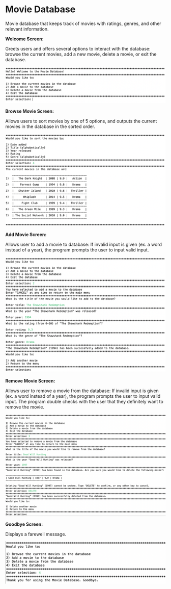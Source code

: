 # Movie Database
Movie database that keeps track of movies with ratings, genres, and other relevant information.

**Welcome Screen:**

Greets users and offers several options to interact with the database: browse the current movies, add a new movie, delete a movie, or exit the database.

![](Welcome.png)

**Browse Movie Screen:**

Allows users to sort movies by one of 5 options, and outputs the current movies in the database in the sorted order.

![](Sort_Movies.png)

**Add Movie Screen:**

Allows user to add a movie to database: If invalid input is given (ex. a word instead of a year), the program prompts the user to input valid input. 

![](Add_Movie.png)

**Remove Movie Screen:**

Allows user to remove a movie from the database: If invalid input is given (ex. a word instead of a year), the program prompts the user to input valid input. The program double checks with the user that they definitely want to remove the movie. 

![](Delete_Movie.png)

**Goodbye Screen:**

Displays a farewell message.

![](Goodbye.png)
